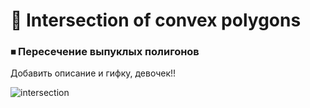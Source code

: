 # &#128160; Intersection of convex polygons
### &#9209; Пересечение выпуклых полигонов


<p> Добавить описание и гифку, девочек!!</p>

![intersection](https://user-images.githubusercontent.com/102478524/169718445-401b8632-fb65-4046-96c2-dbe7e9d91d98.jpg)
